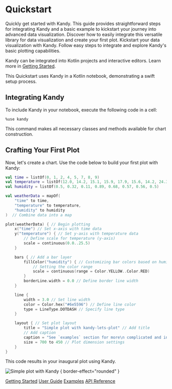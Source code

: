 # Quickstart

<web-summary>
Quickly get started with Kandy.
This guide provides straightforward steps
for integrating Kandy and a basic example to kickstart your journey into advanced data visualization.
</web-summary>

<card-summary>
Discover how to easily integrate this versatile library for data visualization and create your first plot.
</card-summary>

<link-summary>
Kickstart your data visualization with Kandy.
Follow easy steps to integrate and explore Kandy's basic plotting capabilities.
</link-summary>

Kandy can be integrated into Kotlin projects and interactive editors.
Learn more in [Getting Started](Getting-Started.md).

This Quickstart uses Kandy in a Kotlin notebook, demonstrating a swift setup process.

## Integrating Kandy

To include Kandy in your notebook, execute the following code in a cell:

```
%use kandy
```

This command makes all necessary classes and methods available for chart construction.

## Crafting Your First Plot

Now, let's create a chart. Use the code below to build your first plot with Kandy:

```kotlin
val time = listOf(0, 1, 2, 4, 5, 7, 8, 9)
val temperature = listOf(12.0, 14.2, 15.1, 15.9, 17.9, 15.6, 14.2, 24.3)
val humidity = listOf(0.5, 0.32, 0.11, 0.89, 0.68, 0.57, 0.56, 0.5)

val weatherData = mapOf(
    "time" to time,
    "temperature" to temperature,
    "humidity" to humidity
)  // Combine data into a map

plot(weatherData) { // Begin plotting
    x("time") // Set x-axis with time data
    y("temperature") { // Set y-axis with temperature data
        // Define scale for temperature (y-axis)
        scale = continuous(0.0..25.5)
    }

    bars { // Add a bar layer
        fillColor("humidity") { // Customizing bar colors based on humidity
            // Setting the color range
            scale = continuous(range = Color.YELLOW..Color.RED)
        }
        borderLine.width = 0.0 // Define border line width
    }

    line {
        width = 3.0 // Set line width
        color = Color.hex("#6e5596") // Define line color
        type = LineType.DOTDASH // Specify line type
    }

    layout { // Set plot layout
        title = "Simple plot with kandy-lets-plot" // Add title
        // Add caption
        caption = "See `examples` section for more\n complicated and interesting examples!"
        size = 700 to 450 // Plot dimension settings
    }
}
```

This code results in your inaugural plot using Kandy.

![Simple plot with Kandy](quickstart_sample.svg) { border-effect="rounded" }



<seealso style="cards">
    <category ref="get-start">
        <a href="Getting-Started.md">Getting Started</a>
        <a href="User-Guide.topic">User Guide</a>
        <a href="Examples.topic">Examples</a>
        <a href="API.md">API Reference</a>
    </category>
</seealso>

